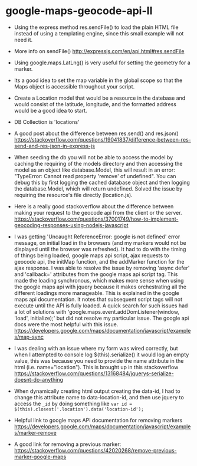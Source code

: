 # google-maps-geocode-api-II

- Using the express method res.sendFile() to load the plain HTML file instead of using a templating engine, since this small example will not need it.

- More info on sendFile() http://expressjs.com/en/api.html#res.sendFile

- Using google.maps.LatLng() is very useful for setting the geometry for a marker.
- Its a good idea to set the map variable in the global scope so that the Maps object is accessible throughout your script.
- Create a Location model that would be a resource in the datebase and would consist of the latitude, longitude, and the formatted address would be a good idea to start.
- DB Collection is 'locations'
- A good post about the difference between res.send() and res.json() https://stackoverflow.com/questions/19041837/difference-between-res-send-and-res-json-in-express-js
- When seeding the db you will not be able to access the model by caching the requiring of the models directory and then accessing the model as an object like database.Model, this will result in an error: "TypeError: Cannot read property 'remove' of undefined". You can debug this by first logging the cached database object and then logging the database.Model, which will return undefined. Solved the issue by requiring the resource's file directly (location.js).
- Here is a really good stackoverflow about the difference between making your request to the geocode api from the client or the server. https://stackoverflow.com/questions/37001749/how-to-implement-geocoding-responses-using-nodejs-javascript
- I was getting 'Uncaught ReferenceError: google is not defined' error message, on initial load in the browsers (and my markers would not be displayed until the browser was refreshed). It had to do with the timing of things being loaded, google maps api script, ajax requests to geocode api, the initMap function, and the addMarker function for the ajax response. I was able to resolve the issue by removing 'async defer' and 'callback=' attributes from the google maps api script tag. This made the loading synchronous, which makes more sense when using the google maps api with jquery because it makes orchestrating all the different loadings more manageable. This is explained in the google maps api documentation. It notes that subsequent script tags will not execute until the API is fully loaded. A quick search for such issues had a lot of solutions with 'google.maps.event.addDomListener(window, 'load', initialize);' but did not resolve my particular issue. The google api docs were the most helpful with this issue.
https://developers.google.com/maps/documentation/javascript/examples/map-sync
- I was dealing with an issue where my form was wired correctly, but when I attempted to console log $(this).serialize() it would log an empty value, this was because you need to provide the name attribute in the html (i.e. name="location"). This is brought up in this stackoverflow
https://stackoverflow.com/questions/13168484/jquerys-serialize-doesnt-do-anything
- When dynamically creating html output creating the data-id, I had to change this attribute name to data-location-id, and then use jquery to access the `_id` by doing something like `var id = $(this).closest('.location').data('location-id');`
- Helpful link to google maps API documentation for removing markers
https://developers.google.com/maps/documentation/javascript/examples/marker-remove
- A good link for removing a previous marker:
https://stackoverflow.com/questions/42020268/remove-previous-marker-google-maps
